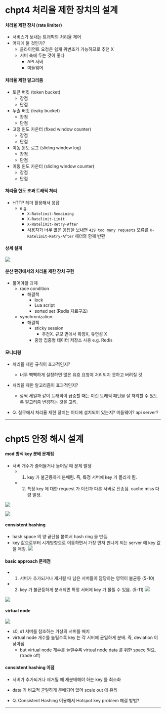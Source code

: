 # chpt4 처리율 제한 장치의 설계

#### 처리율 제한 장치 (rate limiter)
- 서비스가 보내는 트래픽의 처리율 제어
- 어디에 둘 것인가?
	- 클라이언트 요청은 쉽게 위변조가 가능하므로 추천 X
	- 서버 측에 두는 것이 좋다
		- API 서버
		- 미들웨어

#### 처리율 제한 알고리즘
- 토큰 버킷 (token bucket)
	- 장점
	- 단점
- 누출 버킷 (leaky bucket)
	- 장점
	- 단점
- 고정 윈도 카운터 (fixed window counter)
	- 장점
	- 단점
- 이동 윈도 로그 (sliding window log)
	- 장점
	- 단점
- 이동 윈도 카운터 (sliding window counter)
	- 장점
	- 단점

#### 처리율 한도 초과 트래픽 처리
- HTTP 헤더 활용해서 응답
	- e.g.
		- `X-Ratelimit-Remaining`
		- `X-Ratelimit-Limit`
		- `X-Ratelimit-Retry-After`
		- 사용자가 너무 많은 응답을 보내면 `429 too many requests` 오류를 `X-Ratelimit-Retry-After` 헤더와 함께 반환

#### 상세 설계
![](attatchments/스크린샷%202023-01-08%20오후%2010.19.34.png)

#### 분산 환경에서의 처리율 제한 장치 구현
- 풀어야할 과제
	- race condition
		- 해결책
			- lock
			- Lua script
			- sorted set (Redis 자료구조)
	- synchronization
		- 해결책
			- sticky session
				- 추천X. 규모 면에서 확장X, 유연성 X
			- 중앙 집중형 데이터 저장소 사용 e.g. Redis

#### 모니터링
- 처리율 제한 규칙이 효과적인지?
	- 너무 빡빡하게 설정하면 많은 유효 요청이 처리되지 못하고 버려질 것
- 처리율 제한 알고리즘이 효과적인지?
	- 깜짝 세일과 같이 트래픽이 급증할 때는 이런 트래픽 패턴을 잘 처리할 수 있도록 알고리즘 변경하는 것을 고려.
 

- Q. 실무에서 처리율 제한 장치는 어디에 설치되어 있는지? 미들웨어? api server?

--- 

# chpt5 안정 해시 설계
#### mod 방식 key 분배 문제점
- 서버 개수가 줄어들거나 늘어날 때 문제 발생
	- 1. key 가 불균등하게 분배됨. 즉, 특정 서버에 key 가 몰리게 됨.
	- 2. 특정 key 에 대한 request 가 이전과 다른 서버로 전송됨. cache miss 다량 발생.

![](attatchments/스크린샷%202023-01-08%20오전%2010.17.19.png)

![](attatchments/스크린샷%202023-01-08%20오전%2010.17.30.png)


#### consistent hashing
- hash space 의 양 끝단을 붙여서 hash ring 을 만듬.
- key 값으로부터 시계방향으로 이동하면서 가장 먼저 만나게 되는 server 에 key 값을 매칭. 
![](attatchments/스크린샷%202023-01-08%20오전%2010.33.19.png)


#### basic approach 문제점
- 1. 서버가 추가되거나 제거될 때 남은 서버들이 담당하는 영역이 불균등 (5-10)
- 2. key 가 불균등하게 분배되면 특정 서버에 key 가 몰릴 수 있음. (5-11)
![](attatchments/스크린샷%202023-01-08%20오전%2010.28.57.png)

![](attatchments/스크린샷%202023-01-08%20오전%2010.29.20.png)





#### virtual node
![](attatchments/스크린샷%202023-01-08%20오전%2010.26.47.png)

- s0, s1 서버를 참조하는 가상의 서버를 배치
- virtual node 개수를 늘릴수록 key 는 각 서버에 균일하게 분배. 즉, deviation 이 낮아짐
	- but virtual node 개수를 늘릴수록 virtual node data 를 위한 space 필요. (trade off)


#### consistent hashing 이점
- 서버가 추가되거나 제거될 때 재분배해야 하는 key 를 최소화
- data 가 비교적 균일하게 분배되어 있어 scale out 에 유리


- Q. Consistent Hashing 이용해서 Hotspot key problem 해결 방법?




---

